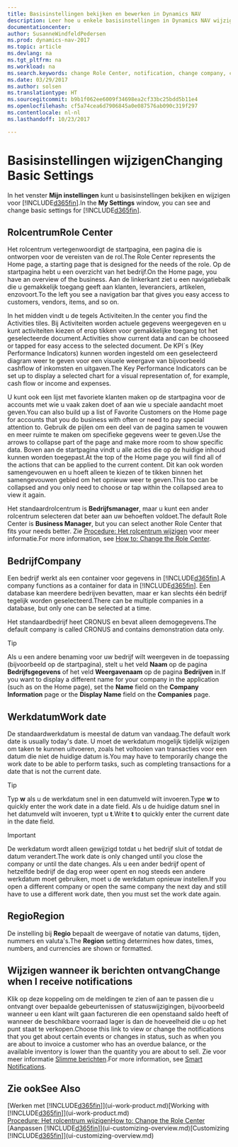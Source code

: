 ```yaml
---
title: Basisinstellingen bekijken en bewerken in Dynamics NAV
description: Leer hoe u enkele basisinstellingen in Dynamics NAV wijzigt, bijvoorbeeld het rolcentrum, bedrijf of de werkdatum.
documentationcenter: 
author: SusanneWindfeldPedersen
ms.prod: dynamics-nav-2017
ms.topic: article
ms.devlang: na
ms.tgt_pltfrm: na
ms.workload: na
ms.search.keywords: change Role Center, notification, change company, change work date
ms.date: 03/29/2017
ms.author: solsen
ms.translationtype: HT
ms.sourcegitcommit: b9b1f062ee6009f34698ea2cf33bc25bdd5b11e4
ms.openlocfilehash: cf5a74cea6d7906845a0e087576ab090c319f297
ms.contentlocale: nl-nl
ms.lasthandoff: 10/23/2017

---
```

# <a name="changing-basic-settings"></a><span data-ttu-id="d11ae-103">Basisinstellingen wijzigen</span><span class="sxs-lookup"><span data-stu-id="d11ae-103">Changing Basic Settings</span></span>
<span data-ttu-id="d11ae-104">In het venster **Mijn instellingen** kunt u basisinstellingen bekijken en wijzigen voor [!INCLUDE[d365fin](includes/d365fin_md.md)].</span><span class="sxs-lookup"><span data-stu-id="d11ae-104">In the **My Settings** window, you can see and change basic settings for [!INCLUDE[d365fin](includes/d365fin_md.md)].</span></span>  

## <a name="role-center"></a><span data-ttu-id="d11ae-105">Rolcentrum</span><span class="sxs-lookup"><span data-stu-id="d11ae-105">Role Center</span></span>
<span data-ttu-id="d11ae-106">Het rolcentrum vertegenwoordigt de startpagina, een pagina die is ontworpen voor de vereisten van de rol.</span><span class="sxs-lookup"><span data-stu-id="d11ae-106">The Role Center represents the Home page, a starting page that is designed for the needs of the role.</span></span> <span data-ttu-id="d11ae-107">Op de startpagina hebt u een overzicht van het bedrijf.</span><span class="sxs-lookup"><span data-stu-id="d11ae-107">On the Home page, you have an overview of the business.</span></span> <span data-ttu-id="d11ae-108">Aan de linkerkant ziet u een navigatiebalk die u gemakkelijk toegang geeft aan klanten, leveranciers, artikelen, enzovoort.</span><span class="sxs-lookup"><span data-stu-id="d11ae-108">To the left you see a navigation bar that gives you easy access to customers, vendors, items, and so on.</span></span>

<span data-ttu-id="d11ae-109">In het midden vindt u de tegels Activiteiten.</span><span class="sxs-lookup"><span data-stu-id="d11ae-109">In the center you find the Activities tiles.</span></span> <span data-ttu-id="d11ae-110">Bij Activiteiten worden actuele gegevens weergegeven en u kunt activiteiten kiezen of erop tikken voor gemakkelijke toegang tot het geselecteerde document.</span><span class="sxs-lookup"><span data-stu-id="d11ae-110">Activities show current data and can be chooseed or tapped for easy access to the selected document.</span></span> <span data-ttu-id="d11ae-111">De KPI´s (Key Performance Indicators) kunnen worden ingesteld om een geselecteerd diagram weer te geven voor een visuele weergave van bijvoorbeeld cashflow of inkomsten en uitgaven.</span><span class="sxs-lookup"><span data-stu-id="d11ae-111">The Key Performance Indicators can be set up to display a selected chart for a visual representation of, for example, cash flow or income and expenses.</span></span>

<span data-ttu-id="d11ae-112">U kunt ook een lijst met favoriete klanten maken op de startpagina voor de accounts met wie u vaak zaken doet of aan wie u speciale aandacht moet geven.</span><span class="sxs-lookup"><span data-stu-id="d11ae-112">You can also build up a list of Favorite Customers on the Home page for accounts that you do business with often or need to pay special attention to.</span></span> <span data-ttu-id="d11ae-113">Gebruik de pijlen om een deel van de pagina samen te vouwen en meer ruimte te maken om specifieke gegevens weer te geven.</span><span class="sxs-lookup"><span data-stu-id="d11ae-113">Use the arrows to collapse part of the page and make more room to show specific data.</span></span> <span data-ttu-id="d11ae-114">Boven aan de startpagina vindt u alle acties die op de huidige inhoud kunnen worden toegepast.</span><span class="sxs-lookup"><span data-stu-id="d11ae-114">At the top of the Home page you will find all of the actions that can be applied to the current content.</span></span> <span data-ttu-id="d11ae-115">Dit kan ook worden samengevouwen en u hoeft alleen te kiezen of te tikken binnen het samengevouwen gebied om het opnieuw weer te geven.</span><span class="sxs-lookup"><span data-stu-id="d11ae-115">This too can be collapsed and you only need to choose or tap within the collapsed area to view it again.</span></span>

<span data-ttu-id="d11ae-116">Het standaardrolcentrum is **Bedrijfsmanager**, maar u kunt een ander rolcentrum selecteren dat beter aan uw behoeften voldoet.</span><span class="sxs-lookup"><span data-stu-id="d11ae-116">The default Role Center is **Business Manager**, but you can select another Role Center that fits your needs better.</span></span> <span data-ttu-id="d11ae-117">Zie [Procedure: Het rolcentrum wijzigen](change-role.md) voor meer informatie.</span><span class="sxs-lookup"><span data-stu-id="d11ae-117">For more information, see [How to: Change the Role Center](change-role.md).</span></span>

## <a name="company"></a><span data-ttu-id="d11ae-118">Bedrijf</span><span class="sxs-lookup"><span data-stu-id="d11ae-118">Company</span></span>
<span data-ttu-id="d11ae-119">Een bedrijf werkt als een container voor gegevens in [!INCLUDE[d365fin](includes/d365fin_md.md)].</span><span class="sxs-lookup"><span data-stu-id="d11ae-119">A company functions as a container for data in [!INCLUDE[d365fin](includes/d365fin_md.md)].</span></span> <span data-ttu-id="d11ae-120">Een database kan meerdere bedrijven bevatten, maar er kan slechts één bedrijf tegelijk worden geselecteerd.</span><span class="sxs-lookup"><span data-stu-id="d11ae-120">There can be multiple companies in a database, but only one can be selected at a time.</span></span>

<span data-ttu-id="d11ae-121">Het standaardbedrijf heet CRONUS en bevat alleen demogegevens.</span><span class="sxs-lookup"><span data-stu-id="d11ae-121">The default company is called CRONUS and contains demonstration data only.</span></span>

> [!TIP]  
>   <span data-ttu-id="d11ae-122">Als u een andere benaming voor uw bedrijf wilt weergeven in de toepassing (bijvoorbeeld op de startpagina), stelt u het veld **Naam** op de pagina **Bedrijfsgegevens** of het veld **Weergavenaam** op de pagina **Bedrijven** in.</span><span class="sxs-lookup"><span data-stu-id="d11ae-122">If you want to display a different name for your company in the application (such as on the Home page), set the **Name** field on the **Company Information** page or the **Display Name** field on the **Companies** page.</span></span>  

## <a name="work-date"></a><span data-ttu-id="d11ae-123">Werkdatum</span><span class="sxs-lookup"><span data-stu-id="d11ae-123">Work date</span></span>
<span data-ttu-id="d11ae-124">De standaardwerkdatum is meestal de datum van vandaag.</span><span class="sxs-lookup"><span data-stu-id="d11ae-124">The default work date is usually today's date.</span></span> <span data-ttu-id="d11ae-125">U moet de werkdatum mogelijk tijdelijk wijzigen om taken te kunnen uitvoeren, zoals het voltooien van transacties voor een datum die niet de huidige datum is.</span><span class="sxs-lookup"><span data-stu-id="d11ae-125">You may have to temporarily change the work date to be able to perform tasks, such as completing transactions for a date that is not the current date.</span></span>

> [!TIP]  
>   <span data-ttu-id="d11ae-126">Typ **w** als u de werkdatum snel in een datumveld wilt invoeren.</span><span class="sxs-lookup"><span data-stu-id="d11ae-126">Type **w** to quickly enter the work date in a date field.</span></span> <span data-ttu-id="d11ae-127">Als u de huidige datum snel in het datumveld wilt invoeren, typt u **t**.</span><span class="sxs-lookup"><span data-stu-id="d11ae-127">Write **t** to quickly enter the current date in the date field.</span></span>

> [!IMPORTANT]  
>   <span data-ttu-id="d11ae-128">De werkdatum wordt alleen gewijzigd totdat u het bedrijf sluit of totdat de datum verandert.</span><span class="sxs-lookup"><span data-stu-id="d11ae-128">The work date is only changed until you close the company or until the date changes.</span></span> <span data-ttu-id="d11ae-129">Als u een ander bedrijf opent of hetzelfde bedrijf de dag erop weer opent en nog steeds een andere werkdatum moet gebruiken, moet u de werkdatum opnieuw instellen.</span><span class="sxs-lookup"><span data-stu-id="d11ae-129">If you open a different company or open the same company the next day and still have to use a different work date, then you must set the work date again.</span></span>

## <a name="region"></a><span data-ttu-id="d11ae-130">Regio</span><span class="sxs-lookup"><span data-stu-id="d11ae-130">Region</span></span>
<span data-ttu-id="d11ae-131">De instelling bij **Regio** bepaalt de weergave of notatie van datums, tijden, nummers en valuta's.</span><span class="sxs-lookup"><span data-stu-id="d11ae-131">The **Region** setting determines how dates, times, numbers, and currencies are shown or formatted.</span></span>   

## <a name="change-when-i-receive-notifications"></a><span data-ttu-id="d11ae-132">Wijzigen wanneer ik berichten ontvang</span><span class="sxs-lookup"><span data-stu-id="d11ae-132">Change when I receive notifications</span></span>
<span data-ttu-id="d11ae-133">Klik op deze koppeling om de meldingen te zien of aan te passen die u ontvangt over bepaalde gebeurtenissen of statuswijzigingen, bijvoorbeeld wanneer u een klant wilt gaan factureren die een openstaand saldo heeft of wanneer de beschikbare voorraad lager is dan de hoeveelheid die u op het punt staat te verkopen.</span><span class="sxs-lookup"><span data-stu-id="d11ae-133">Choose this link to view or change the notifications that you get about certain events or changes in status, such as when you are about to invoice a customer who has an overdue balance, or the available inventory is lower than the quantity you are about to sell.</span></span> <span data-ttu-id="d11ae-134">Zie voor meer informatie [Slimme berichten](ui-smart-notifications.md).</span><span class="sxs-lookup"><span data-stu-id="d11ae-134">For more information, see [Smart Notifications](ui-smart-notifications.md).</span></span>

## <a name="see-also"></a><span data-ttu-id="d11ae-135">Zie ook</span><span class="sxs-lookup"><span data-stu-id="d11ae-135">See Also</span></span>
<span data-ttu-id="d11ae-136">[Werken met [!INCLUDE[d365fin](includes/d365fin_md.md)]](ui-work-product.md)</span><span class="sxs-lookup"><span data-stu-id="d11ae-136">[Working with [!INCLUDE[d365fin](includes/d365fin_md.md)]](ui-work-product.md)</span></span>  
[<span data-ttu-id="d11ae-137">Procedure: Het rolcentrum wijzigen</span><span class="sxs-lookup"><span data-stu-id="d11ae-137">How to: Change the Role Center</span></span>](change-role.md)  
<span data-ttu-id="d11ae-138">[Aanpassen [!INCLUDE[d365fin](includes/d365fin_md.md)]](ui-customizing-overview.md)</span><span class="sxs-lookup"><span data-stu-id="d11ae-138">[Customizing [!INCLUDE[d365fin](includes/d365fin_md.md)]](ui-customizing-overview.md)</span></span>  

